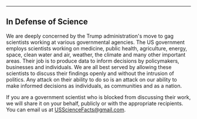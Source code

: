 


    



<br>

<br>


<br>


<br>

<br>

<br>

<br>

      




      





---





## In Defense of Science 


We are deeply concerned by the Trump administration's move to gag 
scientists working at various governmental agencies. The US government 
employs scientists working on medicine, public health, agriculture, 
energy, space, clean water and air, weather, the climate and many other 
important areas. Their job is to produce data to inform decisions by 
policymakers, businesses and individuals. We are all best served by 
allowing these scientists to discuss their findings openly and without 
the intrusion of politics. Any attack on their ability to do so is 
an attack on our ability to make informed decisions as individuals, 
as communities and as a nation. 

If you are a government scientist who is blocked from discussing their 
work, we will share it on your behalf, publicly or with the appropriate 
recipients. You can email us at USScienceFacts@gmail.com. 

